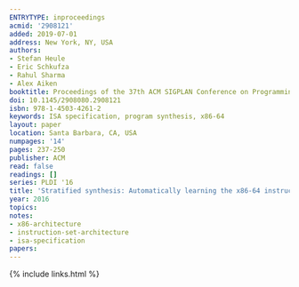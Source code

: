 ```yaml
---
ENTRYTYPE: inproceedings
acmid: '2908121'
added: 2019-07-01
address: New York, NY, USA
authors:
- Stefan Heule
- Eric Schkufza
- Rahul Sharma
- Alex Aiken
booktitle: Proceedings of the 37th ACM SIGPLAN Conference on Programming Language Design and Implementation
doi: 10.1145/2908080.2908121
isbn: 978-1-4503-4261-2
keywords: ISA specification, program synthesis, x86-64
layout: paper
location: Santa Barbara, CA, USA
numpages: '14'
pages: 237-250
publisher: ACM
read: false
readings: []
series: PLDI '16
title: 'Stratified synthesis: Automatically learning the x86-64 instruction set'
year: 2016
topics:
notes:
- x86-architecture
- instruction-set-architecture
- isa-specification
papers:
---
```


{% include links.html %}

